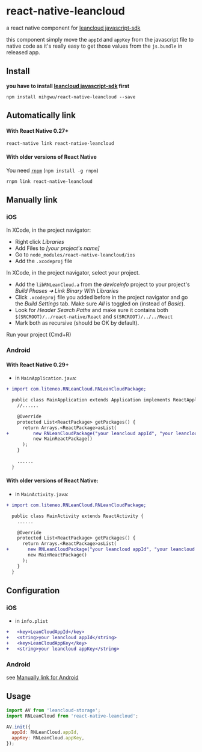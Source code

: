 # react-native-leancloud

a react native component for [leancloud javascript-sdk](https://github.com/leancloud/javascript-sdk)

this component simply move the `appId` and `appKey` from the javascript file to native code as it's really easy to get those values from the `js.bundle` in released app.

## Install

**you have to install [leancloud javascript-sdk](https://github.com/leancloud/javascript-sdk) first**

```shell
npm install nihgwu/react-native-leancloud --save
```

## Automatically link

#### With React Native 0.27+

```shell
react-native link react-native-leancloud
```

#### With older versions of React Native

You need [`rnpm`](https://github.com/rnpm/rnpm) (`npm install -g rnpm`)

```shell
rnpm link react-native-leancloud
```

## Manually link

### iOS

In XCode, in the project navigator:
- Right click _Libraries_
- Add Files to _[your project's name]_
- Go to `node_modules/react-native-leancloud/ios`
- Add the `.xcodeproj` file

In XCode, in the project navigator, select your project.
- Add the `libRNLeanCloud.a` from the _deviceinfo_ project to your project's _Build Phases ➜ Link Binary With Libraries_
- Click `.xcodeproj` file you added before in the project navigator and go the _Build Settings_ tab. Make sure _All_ is toggled on (instead of _Basic_).
- Look for _Header Search Paths_ and make sure it contains both `$(SRCROOT)/../react-native/React` and `$(SRCROOT)/../../React` 
- Mark both as recursive (should be OK by default).

Run your project (Cmd+R)

### Android

#### With React Native 0.29+

- in `MainApplication.java`:

```diff
+ import com.liteneo.RNLeanCloud.RNLeanCloudPackage;

  public class MainApplication extends Application implements ReactApplication {
    //......

    @Override
    protected List<ReactPackage> getPackages() {
      return Arrays.<ReactPackage>asList(
+         new RNLeanCloudPackage("your leancloud appId", "your leancloud appKey"),
          new MainReactPackage()
      );
    }
    
    ......
  }
```

#### With older versions of React Native:

- in `MainActivity.java`:

```diff
+ import com.liteneo.RNLeanCloud.RNLeanCloudPackage;

  public class MainActivity extends ReactActivity {
    ......

    @Override
    protected List<ReactPackage> getPackages() {
      return Arrays.<ReactPackage>asList(
+       new RNLeanCloudPackage("your leancloud appId", "your leancloud appKey"),
        new MainReactPackage()
      );
    }
  }
```

## Configuration

### iOS

- in `info.plist`

```diff
+   <key>LeanCloudAppId</key>
+   <string>your leancloud appId</string>
+   <key>LeanCloudAppKey</key>
+   <string>your leancloud appKey</string>
```

### Android

see [Manually link for Android](#android)

## Usage

```js
import AV from 'leancloud-storage';
import RNLeanCloud from 'react-native-leancloud';

AV.init({
  appId: RNLeanCloud.appId,
  appKey: RNLeanCloud.appKey,
});
```